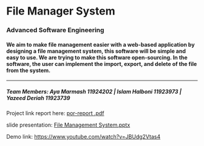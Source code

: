 # File Manager System
### Advanced Software Engineering
#### We aim to make file management easier with a web-based application by designing a file management system, this software will be simple and easy to use. We are trying to make this software open-sourcing. In the software, the user can implement the import, export, and delete of the file from the system.
---------------------------------------------------------------------------------------------------------
##### Team Members: Aya Marmash 11924202  |   Islam Halboni 11923973  |   Yazeed Deriah 11923739

Project link report here: [por-report .pdf](https://github.com/Ayamarmash/File-Manager-System-FinalProject/files/10300784/por-report.pdf)


slide presentation: [File Management System.pptx](https://github.com/Ayamarmash/File-Manager-System-FinalProject/files/10300790/File.Management.System.pptx)
 
 Demo link: https://www.youtube.com/watch?v=JBUdg2Vtas4

